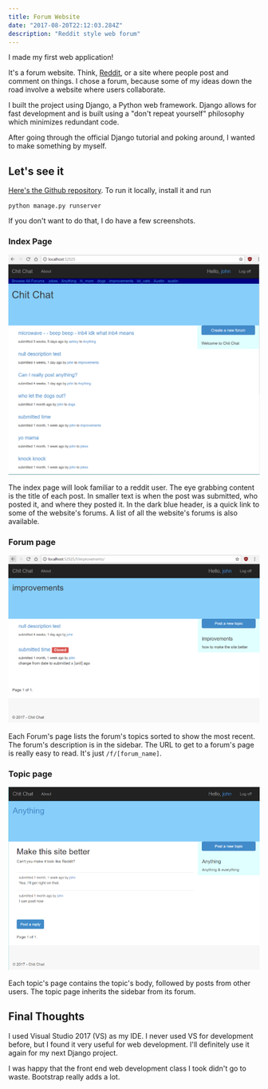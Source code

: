 ```yaml
---
title: Forum Website
date: "2017-08-20T22:12:03.284Z"
description: "Reddit style web forum"
---
```


I made my first web application!

It's a forum website. Think, [Reddit](https://reddit.com), or a site where people post and comment on things. I chose a forum, because some of my ideas down the road involve a website where users collaborate.

I built the project using Django, a Python web framework. Django allows for fast development and is built using a "don't repeat yourself" philosophy which minimizes redundant code.

After going through the official Django tutorial and poking around, I wanted to make something by myself.

## Let's see it

[Here's the Github repository](https://github.com/hydrospanner/DForurm).
To run it locally, install it and run

```shell
python manage.py runserver
```

If you don't want to do that, I do have a few screenshots.

### Index Page

<div className="Image__Medium">
  <img src="./images/index_page.png" alt="Index page" />
</div>

The index page will look familiar to a reddit user. The eye grabbing content is the title of each post. In smaller text is when the post was submitted, who posted it, and where they posted it.
In the dark blue header, is a quick link to some of the website's forums. A list of all the website's forums is also available.

### Forum page

<div className="Image__Medium">
  <img src="./images/forum.png" alt="Forum page" />
</div>

Each Forum's page lists the forum's topics sorted to show the most recent. The forum's description is in the sidebar. The URL to get to a forum's page is really easy to read. It's just `/f/[forum_name]`.

### Topic page

<div className="Image__Medium">
  <img src="./images/topic.png" alt="Topic page" />
</div>

Each topic's page contains the topic's body, followed by posts from other users. The topic page inherits the sidebar from its forum.

## Final Thoughts

I used Visual Studio 2017 (VS) as my IDE. I never used VS for development before, but I found it very useful for web development. I'll definitely use it again for my next Django project.

I was happy that the front end web development class I took didn't go to waste. Bootstrap really adds a lot.
